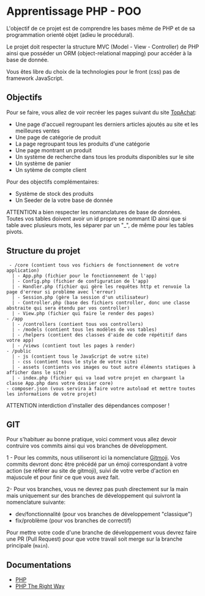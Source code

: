 # Apprentissage PHP - POO 

L'objectif de ce projet est de comprendre les bases même de PHP et de sa programmation orienté objet (adieu le procédural).

Le projet doit respecter la structure MVC (Model - View - Controller) de PHP ainsi que posséder un ORM (object-relational mapping) pour accéder à la base de donnée.

Vous êtes libre du choix de la technologies pour le front (css) pas de framework JavaScript.

## Objectifs

Pour se faire, vous allez de voir recréer les pages suivant du site [TopAchat](https://www.topachat.com/accueil/index.php):
- Une page d'accueil regroupant les derniers articles ajoutés au site et les meilleures ventes
- Une page de catégorie de produit 
- La page regroupant tous les produits d'une catégorie
- Une page montrant un produit
- Un système de recherche dans tous les produits disponibles sur le site
- Un système de panier 
- Un sytème de compte client

Pour des objectifs complémentaires:
- Système de stock des produits
- Un Seeder de la votre base de donnée

ATTENTION a bien respecter les nomanclatures de base de données. Toutes vos tables doivent avoir un id propre se nommant ID ainsi que si table avec plusieurs mots, les séparer par un "_", de même pour les tables pivots.

## Structure du projet
```
 - /core (contient tous vos fichiers de fonctionnement de votre application)
  | - App.php (fichier pour le fonctionnement de l'app)
  | - Config.php (fichier de configuration de l'app)
  | - Handler.php (fichier qui gère les requêtes http et renvoie la page d'erreur si problème avec l'erreur)
  | - Session.php (gère la session d'un utilisateur)
  | - Controller.php (base des fichiers controller, donc une classe abstraite qui sera étendu par vos controller)
  | - View.php (fichier qui faire le render des pages)
- /app
  | - /controllers (contient tous vos controllers)
  | - /models (contient tous les modèles de vos tables)
  | - /helpers (contient des classes d'aide de code répétitif dans votre app)
  | - /views (contient tout les pages à render)
- /public 
  | - js (contient tous le JavaScript de votre site)
  | - css (contient tous le style de votre site)
  | - assets (contients vos images ou tout autre éléments statiques à afficher dans le site) 
  | - index.php (fichier qui va load votre projet en chargeant la classe App.php dans votre dossier core)
- composer.json (vous servira à faire votre autoload et mettre toutes les informations de votre projet)
```
ATTENTION interdiction d'installer des dépendances composer ! 

## GIT

Pour s'habituer au bonne pratique, voici comment vous allez devoir contruire vos commits ainsi qui vos branches de développment.

1 - Pour les commits, nous utiliseront ici la nomenclature [Gitmoji](https://gitmoji.dev/). Vos commits devront donc être précédé par un émoji correspondant à votre action (se référer au site de gitmoji), suivi de votre verbe d'action en majuscule et pour finir ce que vous avez fait.

2- Pour vos branches, vous ne devrez pas push directement sur la main mais uniquement sur des branches de développement qui suivront la nomenclature suivante:
  - dev/fonctionnalité (pour vos branches de développement "classique")
  - fix/problème (pour vos branches de correctif)

Pour mettre votre code d'une branche de développement vous devrez faire une PR (Pull Request) pour que votre travail soit merge sur la branche principale (`main`).

## Documentations 
- [PHP](https://www.php.net/docs.php)
- [PHP The Right Way](https://eilgin.github.io/php-the-right-way/)
